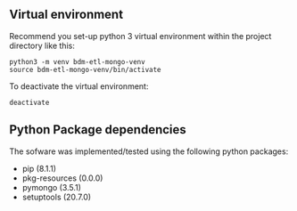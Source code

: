 
## Virtual environment
Recommend you set-up python 3 virtual environment within the project directory like this:
```
python3 -m venv bdm-etl-mongo-venv
source bdm-etl-mongo-venv/bin/activate
```

To deactivate the virtual environment:
```
deactivate
```

## Python Package dependencies
The sofware was implemented/tested using the following python packages:
* pip (8.1.1)
* pkg-resources (0.0.0)
* pymongo (3.5.1)
* setuptools (20.7.0)

